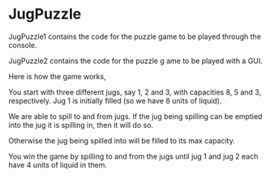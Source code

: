 # JugPuzzle

JugPuzzle1 contains the code for the puzzle game to be played through the console.

JugPuzzle2 contains the code for the puzzle g ame to be played with a GUI.

Here is how the game works,

You start with three different jugs, say 1, 2 and 3, with capacities 8, 5 and 3, respectively. Jug 1 is initially filled (so we have 8
units of liquid).

We are able to spill to and from jugs. If the jug being spilling can be emptied into the jug it is spilling in, then it will do so.

Otherwise the jug being spilled into will be filled to its max capacity.

You win the game by spilling to and from the jugs until jug 1 and jug 2 each have 4 units of liquid in them.
